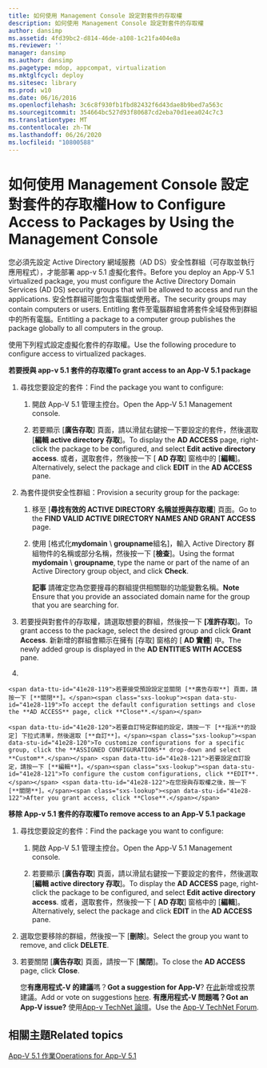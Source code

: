 ```yaml
---
title: 如何使用 Management Console 設定對套件的存取權
description: 如何使用 Management Console 設定對套件的存取權
author: dansimp
ms.assetid: 4fd39bc2-d814-46de-a108-1c21fa404e8a
ms.reviewer: ''
manager: dansimp
ms.author: dansimp
ms.pagetype: mdop, appcompat, virtualization
ms.mktglfcycl: deploy
ms.sitesec: library
ms.prod: w10
ms.date: 06/16/2016
ms.openlocfilehash: 3c6c8f930fb1fbd82432f6d43dae8b9bed7a563c
ms.sourcegitcommit: 354664bc527d93f80687cd2eba70d1eea024c7c3
ms.translationtype: MT
ms.contentlocale: zh-TW
ms.lasthandoff: 06/26/2020
ms.locfileid: "10800588"
---
```

# <span data-ttu-id="41e28-103">如何使用 Management Console 設定對套件的存取權</span><span class="sxs-lookup"><span data-stu-id="41e28-103">How to Configure Access to Packages by Using the Management Console</span></span>


<span data-ttu-id="41e28-104">您必須先設定 Active Directory 網域服務（AD DS）安全性群組（可存取並執行應用程式），才能部署 app-v 5.1 虛擬化套件。</span><span class="sxs-lookup"><span data-stu-id="41e28-104">Before you deploy an App-V 5.1 virtualized package, you must configure the Active Directory Domain Services (AD DS) security groups that will be allowed to access and run the applications.</span></span> <span data-ttu-id="41e28-105">安全性群組可能包含電腦或使用者。</span><span class="sxs-lookup"><span data-stu-id="41e28-105">The security groups may contain computers or users.</span></span> <span data-ttu-id="41e28-106">Entitling 套件至電腦群組會將套件全域發佈到群組中的所有電腦。</span><span class="sxs-lookup"><span data-stu-id="41e28-106">Entitling a package to a computer group publishes the package globally to all computers in the group.</span></span>

<span data-ttu-id="41e28-107">使用下列程式設定虛擬化套件的存取權。</span><span class="sxs-lookup"><span data-stu-id="41e28-107">Use the following procedure to configure access to virtualized packages.</span></span>

**<span data-ttu-id="41e28-108">若要授與 app-v 5.1 套件的存取權</span><span class="sxs-lookup"><span data-stu-id="41e28-108">To grant access to an App-V 5.1 package</span></span>**

1.  <span data-ttu-id="41e28-109">尋找您要設定的套件：</span><span class="sxs-lookup"><span data-stu-id="41e28-109">Find the package you want to configure:</span></span>

    1.  <span data-ttu-id="41e28-110">開啟 App-V 5.1 管理主控台。</span><span class="sxs-lookup"><span data-stu-id="41e28-110">Open the App-V 5.1 Management console.</span></span>

    2.  <span data-ttu-id="41e28-111">若要顯示 [**廣告存取**] 頁面，請以滑鼠右鍵按一下要設定的套件，然後選取 [**編輯 active directory 存取**]。</span><span class="sxs-lookup"><span data-stu-id="41e28-111">To display the **AD ACCESS** page, right-click the package to be configured, and select **Edit active directory access**.</span></span> <span data-ttu-id="41e28-112">或者，選取套件，然後按一下 [ **AD 存取**] 窗格中的 [**編輯**]。</span><span class="sxs-lookup"><span data-stu-id="41e28-112">Alternatively, select the package and click **EDIT** in the **AD ACCESS** pane.</span></span>

2.  <span data-ttu-id="41e28-113">為套件提供安全性群組：</span><span class="sxs-lookup"><span data-stu-id="41e28-113">Provision a security group for the package:</span></span>

    1.  <span data-ttu-id="41e28-114">移至 [**尋找有效的 ACTIVE DIRECTORY 名稱並授與存取權**] 頁面。</span><span class="sxs-lookup"><span data-stu-id="41e28-114">Go to the **FIND VALID ACTIVE DIRECTORY NAMES AND GRANT ACCESS** page.</span></span>

    2.  <span data-ttu-id="41e28-115">使用 [格式化**mydomain**  \\  **groupname**組名]，輸入 Active Directory 群組物件的名稱或部分名稱，然後按一下 [**檢查**]。</span><span class="sxs-lookup"><span data-stu-id="41e28-115">Using the format **mydomain** \\ **groupname**, type the name or part of the name of an Active Directory group object, and click **Check**.</span></span>

        <span data-ttu-id="41e28-116">**記事** 請確定您為您要搜尋的群組提供相關聯的功能變數名稱。</span><span class="sxs-lookup"><span data-stu-id="41e28-116">**Note** Ensure that you provide an associated domain name for the group that you are searching for.</span></span>

         

3.  <span data-ttu-id="41e28-117">若要授與對套件的存取權，請選取想要的群組，然後按一下 **[准許存取**]。</span><span class="sxs-lookup"><span data-stu-id="41e28-117">To grant access to the package, select the desired group and click **Grant Access**.</span></span> <span data-ttu-id="41e28-118">新新增的群組會顯示在擁有 [存取] 窗格的 [ **AD 實體**] 中。</span><span class="sxs-lookup"><span data-stu-id="41e28-118">The newly added group is displayed in the **AD ENTITIES WITH ACCESS** pane.</span></span>

4.  

    <span data-ttu-id="41e28-119">若要接受預設設定並關閉 [**廣告存取**] 頁面，請按一下 [**關閉**]。</span><span class="sxs-lookup"><span data-stu-id="41e28-119">To accept the default configuration settings and close the **AD ACCESS** page, click **Close**.</span></span>

    <span data-ttu-id="41e28-120">若要自訂特定群組的設定，請按一下 [**指派**的設定] 下拉式清單，然後選取 [**自訂**]。</span><span class="sxs-lookup"><span data-stu-id="41e28-120">To customize configurations for a specific group, click the **ASSIGNED CONFIGURATIONS** drop-down and select **Custom**.</span></span> <span data-ttu-id="41e28-121">若要設定自訂設定，請按一下 [**編輯**]。</span><span class="sxs-lookup"><span data-stu-id="41e28-121">To configure the custom configurations, click **EDIT**.</span></span> <span data-ttu-id="41e28-122">在您授與存取權之後，按一下 [**關閉**]。</span><span class="sxs-lookup"><span data-stu-id="41e28-122">After you grant access, click **Close**.</span></span>

**<span data-ttu-id="41e28-123">移除 App-v 5.1 套件的存取權</span><span class="sxs-lookup"><span data-stu-id="41e28-123">To remove access to an App-V 5.1 package</span></span>**

1.  <span data-ttu-id="41e28-124">尋找您要設定的套件：</span><span class="sxs-lookup"><span data-stu-id="41e28-124">Find the package you want to configure:</span></span>

    1.  <span data-ttu-id="41e28-125">開啟 App-V 5.1 管理主控台。</span><span class="sxs-lookup"><span data-stu-id="41e28-125">Open the App-V 5.1 Management console.</span></span>

    2.  <span data-ttu-id="41e28-126">若要顯示 [**廣告存取**] 頁面，請以滑鼠右鍵按一下要設定的套件，然後選取 [**編輯 active directory 存取**]。</span><span class="sxs-lookup"><span data-stu-id="41e28-126">To display the **AD ACCESS** page, right-click the package to be configured, and select **Edit active directory access**.</span></span> <span data-ttu-id="41e28-127">或者，選取套件，然後按一下 [ **AD 存取**] 窗格中的 [**編輯**]。</span><span class="sxs-lookup"><span data-stu-id="41e28-127">Alternatively, select the package and click **EDIT** in the **AD ACCESS** pane.</span></span>

2.  <span data-ttu-id="41e28-128">選取您要移除的群組，然後按一下 [**刪除**]。</span><span class="sxs-lookup"><span data-stu-id="41e28-128">Select the group you want to remove, and click **DELETE**.</span></span>

3.  <span data-ttu-id="41e28-129">若要關閉 [**廣告存取**] 頁面，請按一下 [**關閉**]。</span><span class="sxs-lookup"><span data-stu-id="41e28-129">To close the **AD ACCESS** page, click **Close**.</span></span>

    <span data-ttu-id="41e28-130">您**有應用程式-V 的建議**嗎？</span><span class="sxs-lookup"><span data-stu-id="41e28-130">**Got a suggestion for App-V**?</span></span> <span data-ttu-id="41e28-131">在[此](http://appv.uservoice.com/forums/280448-microsoft-application-virtualization)新增或投票建議。</span><span class="sxs-lookup"><span data-stu-id="41e28-131">Add or vote on suggestions [here](http://appv.uservoice.com/forums/280448-microsoft-application-virtualization).</span></span> **<span data-ttu-id="41e28-132">有應用程式-V 問題嗎？</span><span class="sxs-lookup"><span data-stu-id="41e28-132">Got an App-V issue?</span></span>** <span data-ttu-id="41e28-133">使用[App-v TechNet 論壇](https://social.technet.microsoft.com/Forums/home?forum=mdopappv)。</span><span class="sxs-lookup"><span data-stu-id="41e28-133">Use the [App-V TechNet Forum](https://social.technet.microsoft.com/Forums/home?forum=mdopappv).</span></span>

## <span data-ttu-id="41e28-134">相關主題</span><span class="sxs-lookup"><span data-stu-id="41e28-134">Related topics</span></span>


[<span data-ttu-id="41e28-135">App-V 5.1 作業</span><span class="sxs-lookup"><span data-stu-id="41e28-135">Operations for App-V 5.1</span></span>](operations-for-app-v-51.md)

 

 






